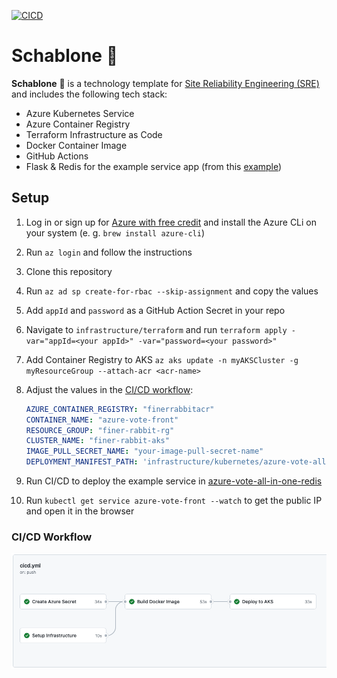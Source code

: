 [![CICD](https://github.com/goseind/schablone/actions/workflows/cicd.yml/badge.svg)](https://github.com/goseind/schablone/actions/workflows/cicd.yml)

# Schablone 📃

**Schablone** 📃 is a technology template for [Site Reliability Engineering (SRE)](https://sre.google/sre-book/part-II-principles/) and includes the following tech stack:

* Azure Kubernetes Service
* Azure Container Registry
* Terraform Infrastructure as Code
* Docker Container Image
* GitHub Actions
* Flask & Redis for the example service app (from this [example](https://github.com/Azure-Samples/azure-voting-app-redis))

## Setup

1. Log in or sign up for [Azure with free credit](https://azure.microsoft.com) and install the Azure CLi on your system (e. g. `brew install azure-cli`)
2. Run `az login` and follow the instructions
3. Clone this repository
4. Run `az ad sp create-for-rbac --skip-assignment` and copy the values
5. Add `appId` and `password` as a GitHub Action Secret in your repo
6. Navigate to `infrastructure/terraform` and run `terraform apply -var="appId=<your appId>" -var="password=<your password>"`
7. Add Container Registry to AKS `az aks update -n myAKSCluster -g myResourceGroup --attach-acr <acr-name>`
8. Adjust the values in the [CI/CD workflow](.github/workflows/cicd.yml):
   
   ```yml
   AZURE_CONTAINER_REGISTRY: "finerrabbitacr"
   CONTAINER_NAME: "azure-vote-front"
   RESOURCE_GROUP: "finer-rabbit-rg"
   CLUSTER_NAME: "finer-rabbit-aks"
   IMAGE_PULL_SECRET_NAME: "your-image-pull-secret-name"
   DEPLOYMENT_MANIFEST_PATH: 'infrastructure/kubernetes/azure-vote-all-in-one-redis.yaml'
   ```

9.  Run CI/CD to deploy the example service in [azure-vote-all-in-one-redis](infrastructure/kubernetes/azure-vote-all-in-one-redis.yaml)
10. Run `kubectl get service azure-vote-front --watch` to get the public IP and open it in the browser

### CI/CD Workflow

![](wf.png)